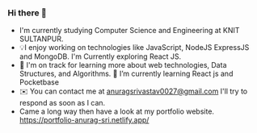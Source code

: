 ### Hi there 👋

- I'm currently studying Computer Science and Engineering at KNIT SULTANPUR.
- 💡I enjoy working on technologies like JavaScript, NodeJS ExpressJS and MongoDB. I'm Currently exploring React JS.
- 🌱 I'm on track for learning more about web technologies,  Data Structures, and Algorithms.
  🌱 I’m currently learning React js and Pocketbase
- ✉️ You can contact me at anuragsrivastav0027@gmail.com I'll try to respond as soon as I can.
- Came a long way then have a look at my portfolio website. https://portfolio-anurag-sri.netlify.app/
<!--
**anurag-327/anurag-327** is a ✨ _special_ ✨ repository because its `README.md` (this file) appears on your GitHub profile.

Here are some ideas to get you started:

- I'm currently studying Computer Science and Engineering at KNIT SULTANPUR.
- 💡I enjoy working with technologies like JavaScript, NodeJS and ExpressJS. I'm Currently exploring React JS.
- 🌱  I'm on track for learning more about web technologies,  Data Structures, and Algorithms.
- ✉️  You can contact me at anuragsrivastav0027@gmail.com I'll try to respond as soon as I can.
- 🌱 I’m currently learning React js and Pocketbase
- 👯 I’m looking to collaborate on ...
-->
